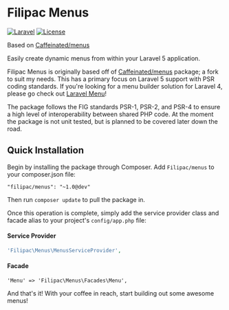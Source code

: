 Filipac Menus
=================
[![Laravel](https://img.shields.io/badge/Laravel-5.0-orange.svg?style=flat-square)](http://laravel.com)
[![License](http://img.shields.io/badge/license-MIT-brightgreen.svg?style=flat-square)](https://tldrlegal.com/license/mit-license)

Based on [Caffeinated/menus](https://github.com/caffeinated/menus)

Easily create dynamic menus from within your Laravel 5 application.

Filipac Menus is originally based off of [Caffeinated/menus](https://github.com/caffeinated/menus) package; a fork to suit my needs. This has a primary focus on Laravel 5 support with PSR coding standards. If you're looking for a menu builder solution for Laravel 4, please go check out [Laravel Menu](https://github.com/lavary/laravel-menu)!

The package follows the FIG standards PSR-1, PSR-2, and PSR-4 to ensure a high level of interoperability between shared PHP code. At the moment the package is not unit tested, but is planned to be covered later down the road.

Quick Installation
------------------
Begin by installing the package through Composer. Add `Filipac/menus` to your composer.json file:

```
"filipac/menus": "~1.0@dev"
```

Then run `composer update` to pull the package in.

Once this operation is complete, simply add the service provider class and facade alias to your project's `config/app.php` file:

#### Service Provider
```php
'Filipac\Menus\MenusServiceProvider',
```

#### Facade
```
'Menu' => 'Filipac\Menus\Facades\Menu',
```

And that's it! With your coffee in reach, start building out some awesome menus!
